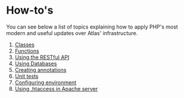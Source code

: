 How-to's
========

You can see below a list of topics explaining how to apply PHP's most modern and useful updates over Atlas' infrastructure.

1. [Classes](examples/classes.md)
2. [Functions](examples/functions.md)
3. [Using the RESTful API](examples/restful.md)
4. [Using Databases](examples/database.md)
5. [Creating annotations](examples/annotations.md)
6. [Unit tests](examples/tests.md)
7. [Configuring environment](examples/configuration.md)
8. [Using .htaccess in Apache server](examples/htaccess.md)